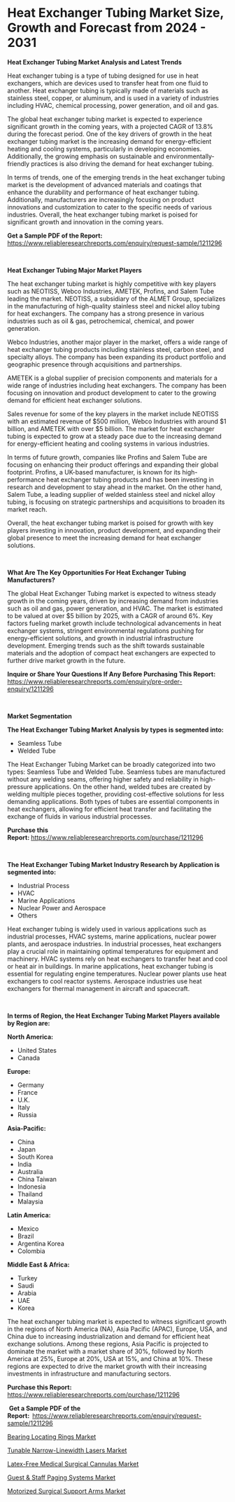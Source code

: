 <p><h1>Heat Exchanger Tubing Market Size, Growth and Forecast from 2024 - 2031</h1></p><p><strong>Heat Exchanger Tubing Market Analysis and Latest Trends</strong></p>
<p><p>Heat exchanger tubing is a type of tubing designed for use in heat exchangers, which are devices used to transfer heat from one fluid to another. Heat exchanger tubing is typically made of materials such as stainless steel, copper, or aluminum, and is used in a variety of industries including HVAC, chemical processing, power generation, and oil and gas.</p><p>The global heat exchanger tubing market is expected to experience significant growth in the coming years, with a projected CAGR of 13.8% during the forecast period. One of the key drivers of growth in the heat exchanger tubing market is the increasing demand for energy-efficient heating and cooling systems, particularly in developing economies. Additionally, the growing emphasis on sustainable and environmentally-friendly practices is also driving the demand for heat exchanger tubing.</p><p>In terms of trends, one of the emerging trends in the heat exchanger tubing market is the development of advanced materials and coatings that enhance the durability and performance of heat exchanger tubing. Additionally, manufacturers are increasingly focusing on product innovations and customization to cater to the specific needs of various industries. Overall, the heat exchanger tubing market is poised for significant growth and innovation in the coming years.</p></p>
<p><strong>Get a Sample PDF of the Report:&nbsp;</strong> <a href="https://www.reliableresearchreports.com/enquiry/request-sample/1211296">https://www.reliableresearchreports.com/enquiry/request-sample/1211296</a></p>
<p>&nbsp;</p>
<p><strong>Heat Exchanger Tubing Major Market Players</strong></p>
<p><p>The heat exchanger tubing market is highly competitive with key players such as NEOTISS, Webco Industries, AMETEK, Profins, and Salem Tube leading the market. NEOTISS, a subsidiary of the ALMET Group, specializes in the manufacturing of high-quality stainless steel and nickel alloy tubing for heat exchangers. The company has a strong presence in various industries such as oil & gas, petrochemical, chemical, and power generation.</p><p>Webco Industries, another major player in the market, offers a wide range of heat exchanger tubing products including stainless steel, carbon steel, and specialty alloys. The company has been expanding its product portfolio and geographic presence through acquisitions and partnerships.</p><p>AMETEK is a global supplier of precision components and materials for a wide range of industries including heat exchangers. The company has been focusing on innovation and product development to cater to the growing demand for efficient heat exchanger solutions.</p><p>Sales revenue for some of the key players in the market include NEOTISS with an estimated revenue of $500 million, Webco Industries with around $1 billion, and AMETEK with over $5 billion. The market for heat exchanger tubing is expected to grow at a steady pace due to the increasing demand for energy-efficient heating and cooling systems in various industries.</p><p>In terms of future growth, companies like Profins and Salem Tube are focusing on enhancing their product offerings and expanding their global footprint. Profins, a UK-based manufacturer, is known for its high-performance heat exchanger tubing products and has been investing in research and development to stay ahead in the market. On the other hand, Salem Tube, a leading supplier of welded stainless steel and nickel alloy tubing, is focusing on strategic partnerships and acquisitions to broaden its market reach. </p><p>Overall, the heat exchanger tubing market is poised for growth with key players investing in innovation, product development, and expanding their global presence to meet the increasing demand for heat exchanger solutions.</p></p>
<p>&nbsp;</p>
<p><strong>What Are The Key Opportunities For Heat Exchanger Tubing Manufacturers?</strong></p>
<p><p>The global Heat Exchanger Tubing market is expected to witness steady growth in the coming years, driven by increasing demand from industries such as oil and gas, power generation, and HVAC. The market is estimated to be valued at over $5 billion by 2025, with a CAGR of around 6%. Key factors fueling market growth include technological advancements in heat exchanger systems, stringent environmental regulations pushing for energy-efficient solutions, and growth in industrial infrastructure development. Emerging trends such as the shift towards sustainable materials and the adoption of compact heat exchangers are expected to further drive market growth in the future.</p></p>
<p><strong>Inquire or Share Your Questions If Any Before Purchasing This Report:</strong> <a href="https://www.reliableresearchreports.com/enquiry/pre-order-enquiry/1211296">https://www.reliableresearchreports.com/enquiry/pre-order-enquiry/1211296</a></p>
<p>&nbsp;</p>
<p><strong>Market Segmentation</strong></p>
<p><strong>The Heat Exchanger Tubing Market Analysis by types is segmented into:</strong></p>
<p><ul><li>Seamless Tube</li><li>Welded Tube</li></ul></p>
<p><p>The Heat Exchanger Tubing Market can be broadly categorized into two types: Seamless Tube and Welded Tube. Seamless tubes are manufactured without any welding seams, offering higher safety and reliability in high-pressure applications. On the other hand, welded tubes are created by welding multiple pieces together, providing cost-effective solutions for less demanding applications. Both types of tubes are essential components in heat exchangers, allowing for efficient heat transfer and facilitating the exchange of fluids in various industrial processes.</p></p>
<p><strong>Purchase this Report:&nbsp;</strong><a href="https://www.reliableresearchreports.com/purchase/1211296">https://www.reliableresearchreports.com/purchase/1211296</a></p>
<p>&nbsp;</p>
<p><strong>The Heat Exchanger Tubing Market Industry Research by Application is segmented into:</strong></p>
<p><ul><li>Industrial Process</li><li>HVAC</li><li>Marine Applications</li><li>Nuclear Power and Aerospace</li><li>Others</li></ul></p>
<p><p>Heat exchanger tubing is widely used in various applications such as industrial processes, HVAC systems, marine applications, nuclear power plants, and aerospace industries. In industrial processes, heat exchangers play a crucial role in maintaining optimal temperatures for equipment and machinery. HVAC systems rely on heat exchangers to transfer heat and cool or heat air in buildings. In marine applications, heat exchanger tubing is essential for regulating engine temperatures. Nuclear power plants use heat exchangers to cool reactor systems. Aerospace industries use heat exchangers for thermal management in aircraft and spacecraft.</p></p>
<p>&nbsp;</p>
<p><strong>In terms of Region, the Heat Exchanger Tubing Market Players available by Region are:</strong></p>
<p>
    <p> <strong> North America: </strong>
        <ul>
            <li>United States</li>
            <li>Canada</li>
        </ul>
        </p> 
    <p> <strong> Europe: </strong>
        <ul>
            <li>Germany</li>
            <li>France</li>
            <li>U.K.</li>
            <li>Italy</li>
            <li>Russia</li>
        </ul>
        </p> 
    <p> <strong> Asia-Pacific: </strong>
        <ul>
            <li>China</li>
            <li>Japan</li>
            <li>South Korea</li>
            <li>India</li>
            <li>Australia</li>
            <li>China Taiwan</li>
            <li>Indonesia</li>
            <li>Thailand</li>
            <li>Malaysia</li>
        </ul>
        </p> 
    <p> <strong> Latin America: </strong>
        <ul>
            <li>Mexico</li>
            <li>Brazil</li>
            <li>Argentina Korea</li>
            <li>Colombia</li>
        </ul>
        </p> 
    <p> <strong> Middle East & Africa: </strong>
        <ul>
            <li>Turkey</li>
            <li>Saudi</li>
            <li>Arabia</li>
            <li>UAE</li>
            <li>Korea</li>
        </ul>
    </p>
    </p>
<p><p>The heat exchanger tubing market is expected to witness significant growth in the regions of North America (NA), Asia Pacific (APAC), Europe, USA, and China due to increasing industrialization and demand for efficient heat exchange solutions. Among these regions, Asia Pacific is projected to dominate the market with a market share of 30%, followed by North America at 25%, Europe at 20%, USA at 15%, and China at 10%. These regions are expected to drive the market growth with their increasing investments in infrastructure and manufacturing sectors.</p></p>
<p><strong>Purchase this Report: </strong><a href="https://www.reliableresearchreports.com/purchase/1211296">https://www.reliableresearchreports.com/purchase/1211296</a></p>
<p>&nbsp;<strong>Get a Sample PDF of the Report:&nbsp;&nbsp;</strong><a href="https://www.reliableresearchreports.com/enquiry/request-sample/1211296">https://www.reliableresearchreports.com/enquiry/request-sample/1211296</a></p>
<p><strong></strong></p>
<p><p><a href="https://issuu.com/reportprime-2/docs/bearing-locating-rings-market-size-2030.pptx">Bearing Locating Rings Market</a></p><p><a href="https://github.com/dimitrishawkinswaynenp91rgz/Market-Research-Report-List-1/blob/main/tunable-narrow-linewidth-lasers-market.md">Tunable Narrow-Linewidth Lasers Market</a></p><p><a href="https://issuu.com/reportprime-2/docs/latex-free-medical-surgical-cannulas-market-size-2">Latex-Free Medical Surgical Cannulas Market</a></p><p><a href="https://github.com/pizolina/Market-Research-Report-List-3/blob/main/guest-staff-paging-systems-market.md">Guest & Staff Paging Systems Market</a></p><p><a href="https://github.com/danielneavesallisons03mba/Market-Research-Report-List-1/blob/main/motorized-surgical-support-arms-market.md">Motorized Surgical Support Arms Market</a></p></p>